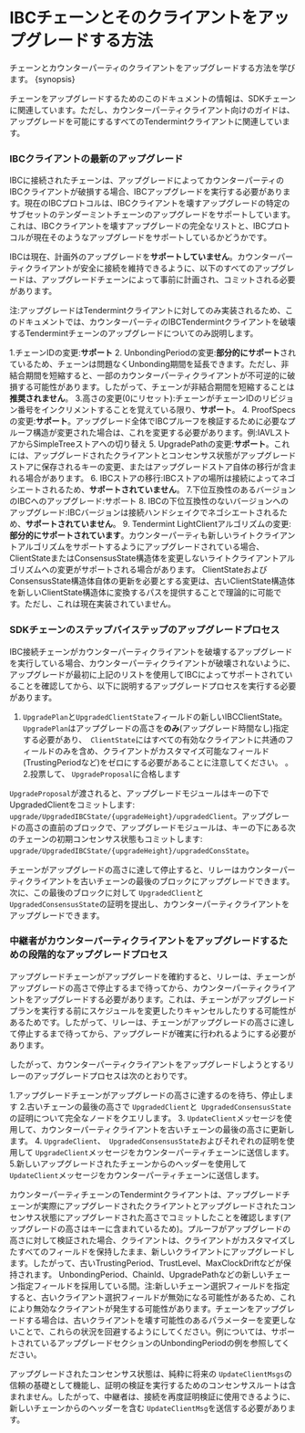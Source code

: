 # IBCチェーンとそのクライアントをアップグレードする方法

チェーンとカウンターパーティのクライアントをアップグレードする方法を学びます。 {synopsis}

チェーンをアップグレードするためのこのドキュメントの情報は、SDKチェーンに関連しています。ただし、カウンターパーティクライアント向けのガイドは、アップグレードを可能にするすべてのTendermintクライアントに関連しています。

### IBCクライアントの最新のアップグレード

IBCに接続されたチェーンは、アップグレードによってカウンターパーティのIBCクライアントが破損する場合、IBCアップグレードを実行する必要があります。現在のIBCプロトコルは、IBCクライアントを壊すアップグレードの特定のサブセットのテンダーミントチェーンのアップグレードをサポートしています。これは、IBCクライアントを壊すアップグレードの完全なリストと、IBCプロトコルが現在そのようなアップグレードをサポートしているかどうかです。

IBCは現在、計画外のアップグレードを**サポートしていません**。カウンターパーティクライアントが安全に接続を維持できるように、以下のすべてのアップグレードは、アップグレードチェーンによって事前に計画され、コミットされる必要があります。

注:アップグレードはTendermintクライアントに対してのみ実装されるため、このドキュメントでは、カウンターパーティのIBCTendermintクライアントを破壊するTendermintチェーンのアップグレードについてのみ説明します。

1.チェーンIDの変更:**サポート**
2. UnbondingPeriodの変更:**部分的にサポート**されているため、チェーンは問題なくUnbonding期間を延長できます。ただし、非結合期間を短縮すると、一部のカウンターパーティクライアントが不可逆的に破損する可能性があります。したがって、チェーンが非結合期間を短縮することは**推奨されません**。
3.高さの変更(0にリセット):チェーンがチェーンIDのリビジョン番号をインクリメントすることを覚えている限り、**サポート**。
4. ProofSpecsの変更:**サポート**。アップグレード全体でIBCプルーフを検証するために必要なプルーフ構造が変更された場合は、これを変更する必要があります。例:IAVLストアからSimpleTreeストアへの切り替え
5. UpgradePathの変更:**サポート**。これには、アップグレードされたクライアントとコンセンサス状態がアップグレードストアに保存されるキーの変更、またはアップグレードストア自体の移行が含まれる場合があります。
6. IBCストアの移行:IBCストアの場所は接続によってネゴシエートされるため、**サポートされていません**。
7.下位互換性のあるバージョンのIBCへのアップグレード:サポート
8. IBCの下位互換性のないバージョンへのアップグレード:IBCバージョンは接続ハンドシェイクでネゴシエートされるため、**サポートされていません**。
9. Tendermint LightClientアルゴリズムの変更:**部分的にサポートされています**。カウンターパーティも新しいライトクライアントアルゴリズムをサポートするようにアップグレードされている場合、ClientStateまたはConsensusState構造体を変更しないライトクライアントアルゴリズムへの変更がサポートされる場合があります。 ClientStateおよびConsensusState構造体自体の更新を必要とする変更は、古いClientState構造体を新しいClientState構造体に変換するパスを提供することで理論的に可能です。ただし、これは現在実装されていません。

### SDKチェーンのステップバイステップのアップグレードプロセス

IBC接続チェーンがカウンターパーティクライアントを破壊するアップグレードを実行している場合、カウンターパーティクライアントが破壊されないように、アップグレードが最初に上記のリストを使用してIBCによってサポートされていることを確認してから、以下に説明するアップグレードプロセスを実行する必要があります。

1. `UpgradePlan`と`UpgradedClientState`フィールドの新しいIBCClientState。 `UpgradePlan`はアップグレードの高さを**のみ**(アップグレード時間なし)指定する必要があり、` ClientState`にはすべての有効なクライアントに共通のフィールドのみを含め、クライアントがカスタマイズ可能なフィールド(TrustingPeriodなど)をゼロにする必要があることに注意してください。 。
2.投票して、 `UpgradeProposal`に合格します

`UpgradeProposal`が渡されると、アップグレードモジュールはキーの下でUpgradedClientをコミットします:` upgrade/UpgradedIBCState/{upgradeHeight}/upgradedClient`。アップグレードの高さの直前のブロックで、アップグレードモジュールは、キーの下にある次のチェーンの初期コンセンサス状態もコミットします: `upgrade/UpgradedIBCState/{upgradeHeight}/upgradedConsState`。

チェーンがアップグレードの高さに達して停止すると、リレーはカウンターパーティクライアントを古いチェーンの最後のブロックにアップグレードできます。次に、この最後のブロックに対して `UpgradedClient`と` UpgradedConsensusState`の証明を提出し、カウンターパーティクライアントをアップグレードできます。

### 中継者がカウンターパーティクライアントをアップグレードするための段階的なアップグレードプロセス

アップグレードチェーンがアップグレードを確約すると、リレーは、チェーンがアップグレードの高さで停止するまで待ってから、カウンターパーティクライアントをアップグレードする必要があります。これは、チェーンがアップグレードプランを実行する前にスケジュールを変更したりキャンセルしたりする可能性があるためです。したがって、リレーは、チェーンがアップグレードの高さに達して停止するまで待ってから、アップグレードが確実に行われるようにする必要があります。

したがって、カウンターパーティクライアントをアップグレードしようとするリレーのアップグレードプロセスは次のとおりです。

1.アップグレードチェーンがアップグレードの高さに達するのを待ち、停止します
2.古いチェーンの最後の高さで `UpgradedClient`と` UpgradedConsensusState`の証明について完全なノードをクエリします。
3. `UpdateClient`メッセージを使用して、カウンターパーティクライアントを古いチェーンの最後の高さに更新します。
4. `UpgradeClient`、` UpgradedConsensusState`およびそれぞれの証明を使用して `UpgradeClient`メッセージをカウンターパーティチェーンに送信します。
5.新しいアップグレードされたチェーンからのヘッダーを使用して `UpdateClient`メッセージをカウンターパーティチェーンに送信します。

カウンターパーティチェーンのTendermintクライアントは、アップグレードチェーンが実際にアップグレードされたクライアントとアップグレードされたコンセンサス状態にアップグレードされた高さでコミットしたことを確認します(アップグレードの高さはキーに含まれているため)。プルーフがアップグレードの高さに対して検証された場合、クライアントは、クライアントがカスタマイズしたすべてのフィールドを保持したまま、新しいクライアントにアップグレードします。したがって、古いTrustingPeriod、TrustLevel、MaxClockDriftなどが保持されます。 UnbondingPeriod、ChainId、UpgradePathなどの新しいチェーン指定フィールドを採用している間。注:新しいチェーン選択フィールドを指定すると、古いクライアント選択フィールドが無効になる可能性があるため、これにより無効なクライアントが発生する可能性があります。チェーンをアップグレードする場合は、古いクライアントを壊す可能性のあるパラメーターを変更しないことで、これらの状況を回避するようにしてください。例については、サポートされているアップグレードセクションのUnbondingPeriodの例を参照してください。

アップグレードされたコンセンサス状態は、純粋に将来の `UpdateClientMsgs`の信頼の基礎として機能し、証明の検証を実行するためのコンセンサスルートは含まれません。したがって、中継者は、接続を再度証明検証に使用できるように、新しいチェーンからのヘッダーを含む `UpdateClientMsg`を送信する必要があります。